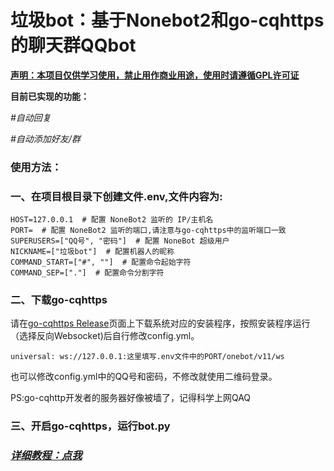 # 垃圾bot：基于Nonebot2和go-cqhttps的聊天群QQbot

**<u>声明：本项目仅供学习使用，禁止用作商业用途，使用时请遵循GPL许可证</u>**

**目前已实现的功能：**

*#自动回复*

*#自动添加好友/群*

### 使用方法：

### 一、在项目根目录下创建文件.env,文件内容为:

```
HOST=127.0.0.1  # 配置 NoneBot2 监听的 IP/主机名
PORT=  # 配置 NoneBot2 监听的端口,请注意与go-cqhttps中的监听端口一致
SUPERUSERS=["QQ号", "密码"]  # 配置 NoneBot 超级用户
NICKNAME=["垃圾bot"]  # 配置机器人的昵称
COMMAND_START=["#", ""]  # 配置命令起始字符
COMMAND_SEP=["."]  # 配置命令分割字符
```

### 二、下载go-cqhttps

请在[go-cqhttps Release](https://github.com/Mrs4s/go-cqhttp/releases/tag/v1.0.0-rc3)页面上下载系统对应的安装程序，按照安装程序运行（选择反向Websocket)后自行修改config.yml。
```
universal: ws://127.0.0.1:这里填写.env文件中的PORT/onebot/v11/ws
```

也可以修改config.yml中的QQ号和密码，不修改就使用二维码登录。

PS:go-cqhttp开发者的服务器好像被墙了，记得科学上网QAQ



### 三、开启go-cqhttps，运行bot.py

### *<u>**详细教程：[点我](http://blog.zzy.monster/posts/2022/09/26/Python%E6%90%AD%E5%BB%BAQQbot.html)**</u>*
